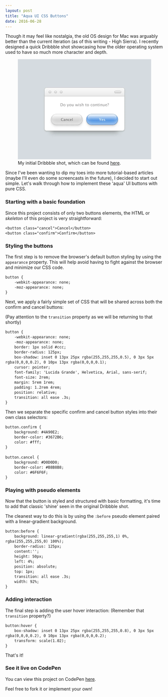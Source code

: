```yaml
---
layout: post
title: "Aqua UI CSS Buttons"
date: 2016-06-28
---
```



Though it may feel like nostalgia, the old OS design for Mac was arguably better than the current iteration (as of this writing - High Sierra). I recently designed a quick Dribbble shot showcasing how the older operating system used to have so much more character and depth.

<figure>
<img src="/public/images/aqua-ui-css-buttons.webp" alt="Old macOS Buttons">
<figcaption>My initial Dribbble shot, which can be found <a href="https://dribbble.com/shots/4561658-Aqua-Buttons-UI">here</a>.</figcaption>
</figure>

Since I've been wanting to dip my toes into more tutorial-based articles (maybe I'll even do some screencasts in the future), I decided to start out simple. Let's walk through how to implement these 'aqua' UI buttons with pure CSS.

### Starting with a basic foundation

Since this project consists of only two buttons elements, the HTML or <i>skeleton</i> of this project is very straightforward:

    <button class="cancel">Cancel</button>
    <button class="confirm">Confirm</button>

### Styling the buttons

The first step is to remove the browser's default button styling by using the `appearance` property. This will help avoid having to fight against the browser and minimize our CSS code.

    button {
        -webkit-appearance: none;
        -moz-appearance: none;
    }

Next, we apply a fairly simple set of CSS that will be shared across both the confirm and cancel buttons:

(Pay attention to the `transition` property as we will be returning to that shortly)

    button {
        -webkit-appearance: none;
        -moz-appearance: none;
        border: 1px solid #ccc;
        border-radius: 125px;
        box-shadow: inset 0 13px 25px rgba(255,255,255,0.5), 0 3px 5px rgba(0,0,0,0.2), 0 10px 13px rgba(0,0,0,0.1);
        cursor: pointer;
        font-family: 'Lucida Grande', Helvetica, Arial, sans-serif;
        font-size: 2rem;
        margin: 5rem 1rem;
        padding: 1.2rem 4rem;
        position: relative;
        transition: all ease .3s;
    }

Then we separate the specific confirm and cancel button styles into their own class selectors:

    button.confirm {
        background: #4A90E2;
        border-color: #3672B6;
        color: #fff;
    }

    button.cancel {
        background: #D0D0D0;
        border-color: #B8B8B8;
        color: #6F6F6F;
    }

### Playing with pseudo elements

Now that the button is styled and structured with basic formatting, it's time to add that classic 'shine' seen in the original Dribbble shot.

The cleanest way to do this is by using the `:before` pseudo element paired with a linear-gradient background.

    button:before {
        background: linear-gradient(rgba(255,255,255,1) 0%, rgba(255,255,255,0) 100%);
        border-radius: 125px;
        content:'';
        height: 50px;
        left: 4%;
        position: absolute;
        top: 1px;
        transition: all ease .3s;
        width: 92%;
    }

### Adding interaction

The final step is adding the user hover interaction: (Remember that `transition` property?)

    button:hover {
        box-shadow: inset 0 13px 25px rgba(255,255,255,0.8), 0 3px 5px rgba(0,0,0,0.2), 0 10px 13px rgba(0,0,0,0.2);
        transform: scale(1.02);
    }

That's it!

### See it live on CodePen

You can view this project on CodePen <a href="https://codepen.io/bradleytaunt/pen/YvKxxm">here</a>.

Feel free to fork it or implement your own!





